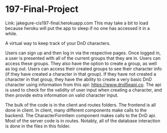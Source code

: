 # 197-Final-Project
Link: jakegure-cis197-final.herokuapp.com
This may take a bit to load because heroku will put the app to sleep if no one has accessed it in a while.

A virtual way to keep track of your DnD characters.

Users can sign up and then log in via the respective pages. Once logged in, a user is presented with
all of the current groups that they are in. Users can access these groups. They also have the option 
to create a group, as well as log out. Users can access their created groups to see their character 
info (if they have created a character in that group). If they have not created a character in that 
group, they have the ability to create a very basic DnD character using information from this 
api: https://www.dnd5eapi.co. The api is used to check for the validity of user input when
creating a character, and then provide extra information on valid character input.

The bulk of the code is in the client and routes folders. The frontend is all done in client. In client, many different components make calls to the backend. The CharacterFormItem component makes calls to the DnD api. Most of the server code is in routes. Notably, all of the database interaction is done in the files in this folder.
